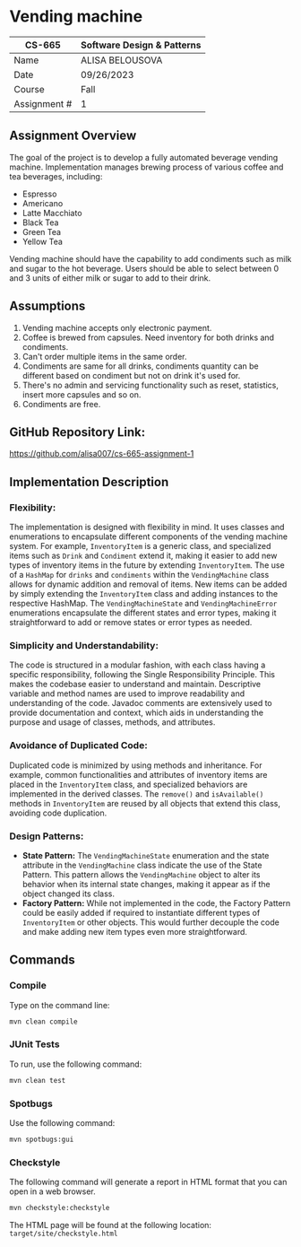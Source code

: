 # Vending machine

| CS-665       | Software Design & Patterns |
| ------------ | -------------------------- |
| Name         | ALISA BELOUSOVA            |
| Date         | 09/26/2023                 |
| Course       | Fall                       |
| Assignment # | 1                          |

## Assignment Overview

The goal of the project is to develop a fully automated beverage vending machine. Implementation manages brewing process of various coffee and tea beverages, including:

* Espresso
* Americano
* Latte Macchiato
* Black Tea
* Green Tea
* Yellow Tea

Vending machine should have the capability to add condiments such as milk and sugar to the hot beverage. Users should be able to select between 0 and 3 units of either milk or sugar to add to their drink.

## Assumptions

1. Vending machine accepts only electronic payment.
2. Coffee is brewed from capsules. Need inventory for both drinks and condiments.
3. Can't order multiple items in the same order.
4. Condiments are same for all drinks, condiments quantity can be different based on condiment but not on drink it's used for.
5. There's no admin and servicing functionality such as reset, statistics, insert more capsules and so on.
6. Condiments are free.

## GitHub Repository Link:

https://github.com/alisa007/cs-665-assignment-1

## Implementation Description

### **Flexibility:**

The implementation is designed with flexibility in mind. It uses classes and enumerations to encapsulate different components of the vending machine system. For example, `InventoryItem` is a generic class, and specialized items such as `Drink` and `Condiment` extend it, making it easier to add new types of inventory items in the future by extending `InventoryItem`. The use of a `HashMap` for `drinks` and `condiments` within the `VendingMachine` class allows for dynamic addition and removal of items. New items can be added by simply extending the `InventoryItem` class and adding instances to the respective HashMap. The `VendingMachineState` and `VendingMachineError` enumerations encapsulate the different states and error types, making it straightforward to add or remove states or error types as needed.

### **Simplicity and Understandability:**

The code is structured in a modular fashion, with each class having a specific responsibility, following the Single Responsibility Principle. This makes the codebase easier to understand and maintain. Descriptive variable and method names are used to improve readability and understanding of the code. Javadoc comments are extensively used to provide documentation and context, which aids in understanding the purpose and usage of classes, methods, and attributes.

### **Avoidance of Duplicated Code:**

Duplicated code is minimized by using methods and inheritance. For example, common functionalities and attributes of inventory items are placed in the `InventoryItem` class, and specialized behaviors are implemented in the derived classes. The `remove()` and `isAvailable()` methods in `InventoryItem` are reused by all objects that extend this class, avoiding code duplication.

### **Design Patterns:**

- **State Pattern:** The `VendingMachineState` enumeration and the state attribute in the `VendingMachine` class indicate the use of the State Pattern. This pattern allows the `VendingMachine` object to alter its behavior when its internal state changes, making it appear as if the object changed its class.
- **Factory Pattern:** While not implemented in the code, the Factory Pattern could be easily added if required to instantiate different types of `InventoryItem` or other objects. This would further decouple the code and make adding new item types even more straightforward.

## Commands

### Compile

Type on the command line:

```bash
mvn clean compile
```

### JUnit Tests

To run, use the following command:

```bash
mvn clean test
```

### Spotbugs

Use the following command:

```bash
mvn spotbugs:gui 
```

### Checkstyle

The following command will generate a report in HTML format that you can open in a web browser.

```bash
mvn checkstyle:checkstyle
```

The HTML page will be found at the following location:
`target/site/checkstyle.html`
